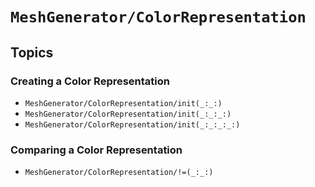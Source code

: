 # ``MeshGenerator/ColorRepresentation``

## Topics

### Creating a Color Representation

- ``MeshGenerator/ColorRepresentation/init(_:_:)``
- ``MeshGenerator/ColorRepresentation/init(_:_:_:)``
- ``MeshGenerator/ColorRepresentation/init(_:_:_:_:)``

### Comparing a Color Representation

- ``MeshGenerator/ColorRepresentation/!=(_:_:)``

